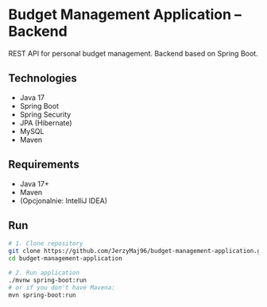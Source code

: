 # Budget Management Application – Backend

REST API for personal budget management. Backend based on Spring Boot.

## Technologies

- Java 17
- Spring Boot
- Spring Security
- JPA (Hibernate)
- MySQL 
- Maven

## Requirements

- Java 17+
- Maven
- (Opcjonalnie: IntelliJ IDEA)

## Run

```bash
# 1. Clone repository
git clone https://github.com/JerzyMaj96/budget-management-application.git
cd budget-management-application

# 2. Run application
./mvnw spring-boot:run
# or if you don't have Mavena:
mvn spring-boot:run
